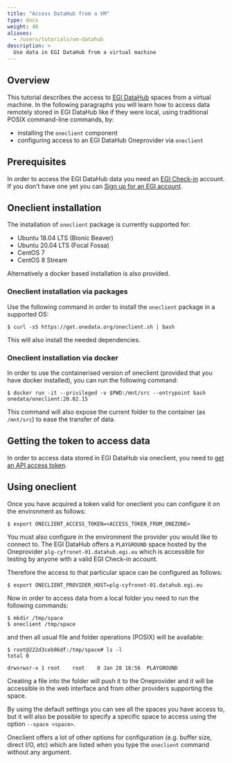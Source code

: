 ```yaml
---
title: "Access DataHub from a VM"
type: docs
weight: 40
aliases:
  - /users/tutorials/vm-datahub
description: >
  Use data in EGI DataHub from a virtual machine
---
```


## Overview

This tutorial describes the access to [EGI DataHub](../../../data/management/datahub) spaces
from a virtual machine. In the following paragraphs you will learn how to
access data remotely stored in EGI DataHub like if they were local, using
traditional POSIX command-line commands, by:

- installing the `oneclient` component
- configuring access to an EGI DataHub Oneprovider via `oneclient`

## Prerequisites

In order to access the EGI DataHub data you need an
[EGI Check-in](../../../aai/check-in) account. If you don't have one yet
you can [Sign up for an EGI account](../../../aai/check-in/signup).

## Oneclient installation

The installation of `oneclient` package is currently supported for:

- Ubuntu 18.04 LTS (Bionic Beaver)
- Ubuntu 20.04 LTS (Focal Fossa)
- CentOS 7
- CentOS 8 Stream

Alternatively a docker based installation is also provided.

### Oneclient installation via packages

Use the following command in order to install the `oneclient` package in a supported OS:

```shell
$ curl -sS https://get.onedata.org/oneclient.sh | bash
```

This will also install the needed dependencies.

### Oneclient installation via docker

In order to use the containerised version of oneclient (provided that you
have docker installed), you can run the following  command:

```shell
$ docker run -it --privileged -v $PWD:/mnt/src --entrypoint bash onedata/oneclient:20.02.15
```

This command will also expose the current folder to the container (as `/mnt/src`) to
ease the transfer of data.

## Getting the token to access data

In order to access data stored in EGI DataHub via oneclient,
you need to [get an API access token](../../../data/management/datahub/api/#getting-an-api-access-token).

## Using oneclient

Once you have acquired a token valid for oneclient you can configure it
on the environment as follows:

```shell
$ export ONECLIENT_ACCESS_TOKEN=<ACCESS_TOKEN_FROM_ONEZONE>
```

You must also configure in the environment the provider you would like to
connect to. The EGI DataHub offers a `PLAYGROUND` space hosted by
the Oneprovider `plg-cyfronet-01.datahub.egi.eu` which is accessible
for testing by anyone with a valid EGI Check-in account.

Therefore the access to that particular space can be configured as
follows:

```shell
$ export ONECLIENT_PROVIDER_HOST=plg-cyfronet-01.datahub.egi.eu
```

Now in order to access data from a local folder you need to run
the following commands:

```shell
$ mkdir /tmp/space
$ oneclient /tmp/space
```

and then all usual file and folder operations (POSIX) will be available:

```shell
$ root@222d3ceb86df:/tmp/space# ls -l
total 0

drwxrwxr-x 1 root    root    0 Jan 28 16:56  PLAYGROUND
```

Creating a file into the folder will push it to the Oneprovider and
it will be accessible in the web interface and from other providers
supporting the space.

By using the default settings you can see all the spaces you have
access to, but it will also be possible to specify a specific space
to access using the option `--space <space>`.

Oneclient offers a lot of other options for configuration
(e.g. buffer size, direct I/O, etc) which are listed when you
type the `oneclient` command without any argument.

